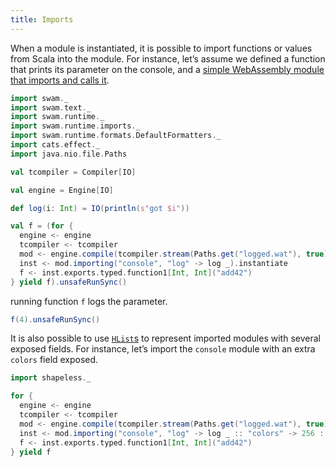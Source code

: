 ```yaml
---
title: Imports
---
```


When a module is instantiated, it is possible to import functions or values from Scala into the module. For instance, let’s assume we defined a function that prints its parameter on the console, and a [simple WebAssembly module that imports and calls it](https://github.com/satabin/swam/blob/master/examples/docs/logged.wat).

```scala mdoc:silent
import swam._
import swam.text._
import swam.runtime._
import swam.runtime.imports._
import swam.runtime.formats.DefaultFormatters._
import cats.effect._
import java.nio.file.Paths

val tcompiler = Compiler[IO]

val engine = Engine[IO]

def log(i: Int) = IO(println(s"got $i"))

val f = (for {
  engine <- engine
  tcompiler <- tcompiler
  mod <- engine.compile(tcompiler.stream(Paths.get("logged.wat"), true))
  inst <- mod.importing("console", "log" -> log _).instantiate
  f <- inst.exports.typed.function1[Int, Int]("add42")
} yield f).unsafeRunSync()
```

running function `f` logs the parameter.
```scala mdoc
f(4).unsafeRunSync()
```

It is also possible to use [`HList`s][hlist] to represent imported modules with several exposed fields. For instance, let’s import the `console` module with an extra `colors` field exposed.

```scala mdoc:silent
import shapeless._

for {
  engine <- engine
  tcompiler <- tcompiler
  mod <- engine.compile(tcompiler.stream(Paths.get("logged.wat"), true))
  inst <- mod.importing("console", "log" -> log _ :: "colors" -> 256 :: HNil).instantiate
  f <- inst.exports.typed.function1[Int, Int]("add42")
} yield f

```

[hlist]: https://github.com/milessabin/shapeless/wiki/Feature-overview:-shapeless-2.0.0#heterogenous-lists
